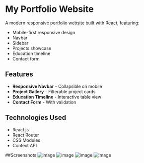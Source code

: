 
# My Portfolio Website


A modern responsive portfolio website built with React, featuring:
- Mobile-first responsive design
- Navbar
- Sidebar
- Projects showcase
- Education timeline
- Contact form

## Features 
- **Responsive Navbar** - Collapsible on mobile
- **Project Gallery** - Filterable project cards
- **Education Timeline** - Interactive table view
- **Contact Form** - With validation

## Technologies Used 
- React.js
- React Router
- CSS Modules
- Context API


##Screenshots
![image](https://github.com/user-attachments/assets/b64ffc81-ebf1-4645-9a41-57b935e5134a)
![image](https://github.com/user-attachments/assets/63198557-e8a6-4ba1-8cbd-f0dc35759d3e)
![image](https://github.com/user-attachments/assets/fa11bdf3-13c4-4758-b3c0-e2f0d67236f2)
![image](https://github.com/user-attachments/assets/03c3861b-c215-47fc-b756-7c480909cb1e)


